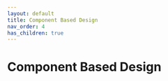 ```yaml
---
layout: default
title: Component Based Design
nav_order: 4
has_children: true
---
```

# Component Based Design
